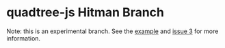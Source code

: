 # quadtree-js Hitman Branch

Note: this is an experimental branch. See the [example](http://timohausmann.de/quadtree.js/hitman/) and [issue 3](https://github.com/timohausmann/quadtree-js/issues/3) for more information.
